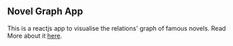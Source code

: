 ## Novel Graph App

This is a reactjs app to visualise the relations' graph of famous novels. Read More about it [here](https://github.com/schoobani/novel-graph).
